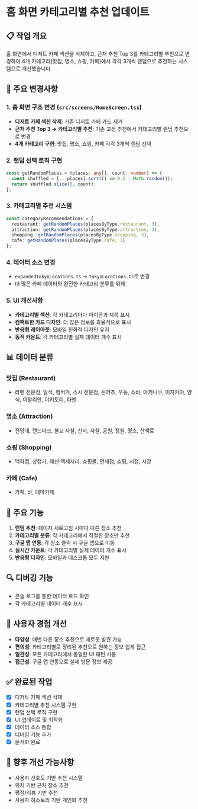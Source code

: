 # 홈 화면 카테고리별 추천 업데이트

## 📋 작업 개요
홈 화면에서 디저트 카페 섹션을 삭제하고, 근처 추천 Top 3를 카테고리별 추천으로 변경하여 4개 카테고리(맛집, 명소, 쇼핑, 카페)에서 각각 3개씩 랜덤으로 추천하는 시스템으로 개선했습니다.

## 🔧 주요 변경사항

### 1. 홈 화면 구조 변경 (`src/screens/HomeScreen.tsx`)
- **디저트 카페 섹션 삭제**: 기존 디저트 카페 카드 제거
- **근처 추천 Top 3 → 카테고리별 추천**: 기존 고정 추천에서 카테고리별 랜덤 추천으로 변경
- **4개 카테고리 구현**: 맛집, 명소, 쇼핑, 카페 각각 3개씩 랜덤 선택

### 2. 랜덤 선택 로직 구현
```typescript
const getRandomPlaces = (places: any[], count: number) => {
  const shuffled = [...places].sort(() => 0.5 - Math.random());
  return shuffled.slice(0, count);
};
```

### 3. 카테고리별 추천 시스템
```typescript
const categoryRecommendations = {
  restaurant: getRandomPlaces(placesByType.restaurant, 3),
  attraction: getRandomPlaces(placesByType.attraction, 3),
  shopping: getRandomPlaces(placesByType.shopping, 3),
  cafe: getRandomPlaces(placesByType.cafe, 3)
};
```

### 4. 데이터 소스 변경
- `expandedTokyoLocations.ts` → `tokyoLocations.ts`로 변경
- 더 많은 카페 데이터와 완전한 카테고리 분류를 위해

### 5. UI 개선사항
- **카테고리별 섹션**: 각 카테고리마다 아이콘과 제목 표시
- **컴팩트한 카드 디자인**: 더 많은 정보를 효율적으로 표시
- **반응형 레이아웃**: 모바일 친화적 디자인 유지
- **동적 카운트**: 각 카테고리별 실제 데이터 개수 표시

## 📊 데이터 분류

### 맛집 (Restaurant)
- 라멘 전문점, 일식, 햄버거, 스시 전문점, 돈카츠, 우동, 소바, 야키니쿠, 이자카야, 양식, 이탈리안, 야키토리, 라멘

### 명소 (Attraction)
- 전망대, 랜드마크, 불교 사찰, 신사, 사찰, 공원, 정원, 명소, 산책로

### 쇼핑 (Shopping)
- 백화점, 상점가, 패션·액세서리, 쇼핑몰, 면세점, 쇼핑, 서점, 시장

### 카페 (Cafe)
- 카페, 바, 테마카페

## 🎯 주요 기능

1. **랜덤 추천**: 페이지 새로고침 시마다 다른 장소 추천
2. **카테고리별 분류**: 각 카테고리에서 적절한 장소만 추천
3. **구글 맵 연동**: 각 장소 클릭 시 구글 맵으로 이동
4. **실시간 카운트**: 각 카테고리별 실제 데이터 개수 표시
5. **반응형 디자인**: 모바일과 데스크톱 모두 지원

## 🔍 디버깅 기능
- 콘솔 로그를 통한 데이터 로드 확인
- 각 카테고리별 데이터 개수 표시

## 📱 사용자 경험 개선
- **다양성**: 매번 다른 장소 추천으로 새로운 발견 가능
- **편의성**: 카테고리별로 정리된 추천으로 원하는 정보 쉽게 접근
- **일관성**: 모든 카테고리에서 동일한 UI 패턴 사용
- **접근성**: 구글 맵 연동으로 실제 방문 정보 제공

## ✅ 완료된 작업
- [x] 디저트 카페 섹션 삭제
- [x] 카테고리별 추천 시스템 구현
- [x] 랜덤 선택 로직 구현
- [x] UI 업데이트 및 최적화
- [x] 데이터 소스 통합
- [x] 디버깅 기능 추가
- [x] 문서화 완료

## 🚀 향후 개선 가능사항
- 사용자 선호도 기반 추천 시스템
- 위치 기반 근처 장소 추천
- 평점/리뷰 기반 추천
- 사용자 히스토리 기반 개인화 추천
